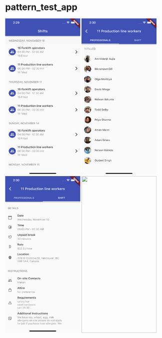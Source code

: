 # pattern_test_app


<img src="screenshots/SimulatorScreenShot1.png" width="240" height="500">

<img src="screenshots/SimulatorScreenShot2.png" width="240" height="500">

<img src="screenshots/SimulatorScreenShot3.png" width="240" height="500">

<img src="screenshots/patternTest.gif" width="240" height="500">
